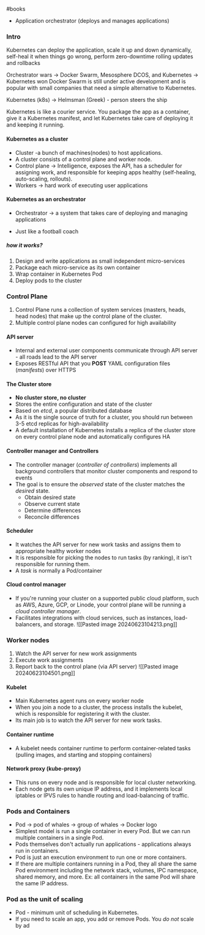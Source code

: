 #books 

* Application orchestrator (deploys and manages applications)

### Intro

Kubernetes can deploy the application, scale it up and down dynamically, self-heal it when things go wrong, perform zero-downtime rolling updates and rollbacks

Orchestrator wars -> Docker Swarm, Mesosphere DCOS, and Kubernetes -> Kubernetes won
Docker Swarm is still under active development and is popular with small companies that need a simple alternative to Kubernetes.

Kubernetes (k8s) -> Helmsman (Greek) - person steers the ship

Kubernetes is like a courier service. You package the app as a container, give it a Kubernetes manifest, and let Kubernetes take care of deploying it and keeping it running.


#### Kubernetes as a cluster

* Cluster -a bunch of machines(nodes) to host applications.
* A cluster consists of a control plane and worker node.
* Control plane -> Intelligence, exposes the API, has a scheduler for assigning work, and responsible for keeping apps healthy (self-healing, auto-scaling, rollouts).
* Workers -> hard work of executing user applications


#### Kubernetes as an orchestrator
[]()
- Orchestrator -> a system that takes care of deploying and managing applications
* Just like a football coach
##### how it works?
1. Design and write applications as small independent micro-services
2. Package each micro-service as its own container
3. Wrap container in Kubernetes Pod
4. Deploy pods to the cluster


### Control Plane

1. Control Plane runs a collection of system services (masters, heads, head nodes) that make up the control plane of the cluster.
2. Multiple control plane nodes can configured for high availability
#### API server

* Internal and external user components communicate through API server - all roads lead to the API server
* Exposes RESTful API that you **POST** YAML configuration files (*manifests*) over HTTPS

#### The Cluster store

* **No cluster store, no cluster**
* Stores the entire configuration and state of the cluster
* Based on *etcd*, a popular distributed database
* As it is the single source of truth for a cluster, you should run between 3-5 etcd replicas for high-availability
* A default installation of Kubernetes installs a replica of the cluster store on every control plane node and automatically configures HA

#### Controller manager and Controllers

* The controller manager (*controller of controllers*) implements all background controllers that monitor cluster components and respond to events
* The goal is to ensure the *observed* state of the cluster matches the *desired* state.
	* Obtain desired state
	* Observe current state
	* Determine differences
	* Reconcile differences


#### Scheduler

* It watches the API server for new work tasks and assigns them to appropriate healthy worker nodes
* It is responsible for picking the nodes to run tasks (by ranking), it isn't responsible for running them.
* A *task* is normally a Pod/container

#### Cloud control manager

* If you're running your cluster on a supported public cloud platform, such as AWS, Azure, GCP, or Linode, your control plane will be running a *cloud controller manager*.
* Facilitates integrations with cloud services, such as instances, load-balancers, and storage.
![[Pasted image 20240623104213.png]]

### Worker nodes

1. Watch the API server for new work assignments
2. Execute work assignments
3. Report back to the control plane (via API server)
![[Pasted image 20240623104501.png]]


#### Kubelet

* Main Kubernetes agent runs on every worker node
* When you join a node to a cluster, the process installs the kubelet, which is responsible for registering it with the cluster.
* Its main job is to watch the API server for new work tasks.

#### Container runtime

* A kubelet needs container runtime to perform container-related tasks (pulling images, and starting and stopping containers)

#### Network proxy (kube-proxy)

* This runs on every node and is responsible for local cluster networking.
* Each node gets its own unique IP address, and it implements local iptables or IPVS rules to handle routing and load-balancing of traffic.

### Pods and Containers

* Pod -> pod of whales -> group of whales -> Docker logo
* Simplest model is run a single container in every Pod. But we can run multiple containers in a single Pod.
* Pods themselves don't actually run applications - applications always run in containers.
* Pod is just an execution environment to run one or more containers.
* If there are multiple containers running in a Pod, they all share the same Pod environment including the network stack, volumes, IPC namespace, shared memory, and more. Ex: all containers in the same Pod will share the same IP address.

### Pod as the unit of scaling

* Pod - minimum unit of scheduling in Kubernetes.
* If you need to scale an app, you add or remove Pods. You *do not* scale by ad
